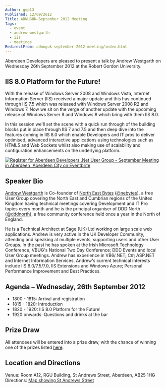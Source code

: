 ```yaml
---
Author: gep13
Published: 12/09/2012
Title: ADNUGUK–September 2012 Meeting
Tags:
  - event
  - andrew westgarth
  - iis
  - meetings
RedirectFrom: adnuguk-september-2012-meeting/index.html
---
```


Aberdeen Developers are pleased to present a talk by Andrew Westgarth on Wednesday 26th September 2012 at the Robert Gordon University.

## IIS 8.0 Platform for the Future!

With the release of Windows Server 2008 and Windows Vista, Internet Information Server (IIS) received a major update and this has continued through IIS 7.5 which was released with Windows Server 2008 R2 and Windows 7. Now we sit on the verge of another update with the upcoming release of Windows Server 8 and Windows 8 which bring with them IIS 8.0.

In this session we'll set the scene with a quick run through of the building blocks put in place through IIS 7 and 7.5 and then deep dive into the features coming in IIS 8.0 which enable Developers and IT pros to deliver optimised, advanced interactive applications using technologies such as HTML5 and Web Sockets whilst also making use of scalability and configuration enhancements on the underlying platform.

[![Register for Aberdeen Developers .Net User Group - September Meeting in Aberdeen, Aberdeen City  on Eventbrite](http://www.eventbrite.com/registerbutton?eid=2581657808)](http://adnuguk-sep2012.eventbrite.co.uk/?ref=elink)

## Speaker Bio

[Andrew Westgarth](http://www.andrewwestgarth.co.uk/Blog/default.aspx) is Co-founder of [North East Bytes](http://www.nebytes.net/) ([@nebytes](http://twitter.com/nebytes)), a free User Group covering the North East and Cumbrian regions of the United Kingdom having technical meetings covering Development and IT Pro topics every month and he is the principal organiser of DDD North ([@dddnorth](http://twitter.com/dddnorth)), a free community conference held once a year in the North of England.

He is a Technical Architect at Sage (UK) Ltd working on large scale web applications. Andrew is very active in the UK Developer Community, attending and speaking at multiple events, supporting users and other User Groups. In the past he has spoken at the Irish Microsoft Technology Conference, VBUG's National Two Day Conference; DDD Events and local User Group meetings. Andrew has experience in VB6/.NET; C#; ASP.NET and Internet Information Services. Andrew's current technical interests include IIS 8.0/7.5/7.0, IIS Extensions and Windows Azure; Personal Performance Improvement and Best Practices.

## Agenda – Wednesday, 26th September 2012

* 1800 - 1815: Arrival and registration
* 1815 - 1820: Introduction
* 1820 - 1920: IIS 8.0 Platform for the Future!
* 1920 onwards: Questions and drinks at the bar

## Prize Draw

All attendees will be entered into a prize draw, with the chance of winning one of the prizes listed [here](http://www.gep13.co.uk/blog/?p=107).

## Location and Directions

Venue: Room A12, RGU Building, St Andrews Street, Aberdeen, AB25 1HG Directions: [Map showing St Andrews Street](http://www.bing.com/maps/?v=2&cp=57.149542434132776~-2.102723645985436&lvl=17&dir=0&sty=c&eo=1&form=LMLTCC)
